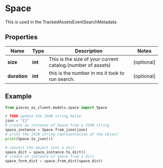 # Space

This is used in the TrackedAssetsEventSearchMetadata

## Properties

Name | Type | Description | Notes
------------ | ------------- | ------------- | -------------
**size** | **int** | This is the size of your current catalog.(number of assets) | [optional] 
**duration** | **int** | this is the number in ms it took to run search. | [optional] 

## Example

```python
from pieces_os_client.models.space import Space

# TODO update the JSON string below
json = "{}"
# create an instance of Space from a JSON string
space_instance = Space.from_json(json)
# print the JSON string representation of the object
print(Space.to_json())

# convert the object into a dict
space_dict = space_instance.to_dict()
# create an instance of Space from a dict
space_form_dict = space.from_dict(space_dict)
```


